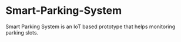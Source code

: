 # Smart-Parking-System
Smart Parking System is an IoT based prototype that helps monitoring parking slots.
